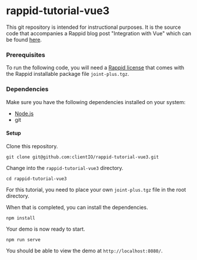 # rappid-tutorial-vue3

This git repository is intended for instructional purposes. It is the source code that accompanies a Rappid blog post "Integration with Vue" which can be found [here](https://resources.jointjs.com/tutorial/vue-ts).

### Prerequisites  

To run the following code, you will need a [Rappid license](https://www.jointjs.com/license) that comes with the Rappid installable package file `joint-plus.tgz`.

### Dependencies

Make sure you have the following dependencies installed on your system:

- [Node.js](https://nodejs.org/en/)
- git

#### Setup

Clone this repository.

```
git clone git@github.com:clientIO/rappid-tutorial-vue3.git
```

Change into the `rappid-tutorial-vue3` directory.

```
cd rappid-tutorial-vue3
```

For this tutorial, you need to place your own `joint-plus.tgz` file in the root directory.

When that is completed, you can install the dependencies.

```
npm install
```

Your demo is now ready to start.

```
npm run serve
```

You should be able to view the demo at `http://localhost:8080/`.
